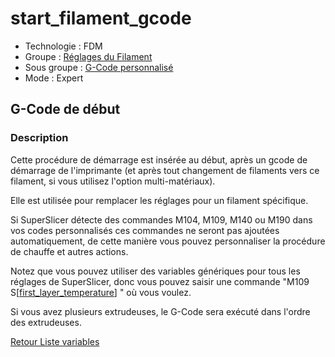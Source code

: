 # start_filament_gcode

* Technologie : FDM
* Groupe : [Réglages du Filament](../filament_settings/filament_settings.md)
* Sous groupe : [G-Code personnalisé](../printer_settings/printer_settings.md#g-code-personnalisé)
* Mode : Expert

## G-Code de début

### Description

Cette procédure de démarrage est insérée au début, après un gcode de démarrage de l'imprimante  (et après tout changement de filaments vers ce filament, si vous utilisez l'option multi-matériaux).

Elle est utilisée pour remplacer les réglages pour un filament spécifique.

Si SuperSlicer détecte des commandes M104, M109, M140 ou M190 dans vos codes personnalisés ces commandes ne seront pas ajoutées automatiquement,  de cette manière vous pouvez personnaliser la procédure de chauffe et autres actions.

Notez que vous pouvez utiliser des variables génériques pour tous les réglages de SuperSlicer,  donc vous pouvez saisir une commande "M109 S[[first_layer_temperature](first_layer_temperature.md)] " où vous voulez.

Si vous avez plusieurs extrudeuses, le G-Code sera exécuté dans l'ordre des extrudeuses.

[Retour Liste variables](variable_list.md)